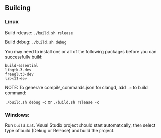 ## Building

### Linux
Build release: `./build.sh release`

Build debug: `./build.sh debug`

You may need to install one or all of the following packages before you can successfully build:

```
build-essential
libgtk-3-dev
freeglut3-dev
libx11-dev
```


NOTE: To generate compile_commands.json for clangd, add `-c` to build command:

`./build.sh debug -c` or `./build.sh release -c`

### Windows:
Run `build.bat`. Visual Studio project should start automatically, then select type of build (Debug or Release) and build the project.